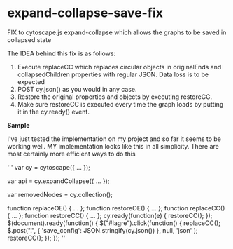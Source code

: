# expand-collapse-save-fix

FIX to cytoscape.js expand-collapse which allows the graphs to be saved in collapsed state

The IDEA behind this fix is as follows:

1. Execute replaceCC which replaces circular objects in originalEnds and collapsedChildren properties with regular JSON. Data loss is to be expected
2. POST cy.json() as you would in any case.
3. Restore the original properties and objects by executing restoreCC.
4. Make sure restoreCC is executed every time the graph loads by putting it in the cy.ready() event. 

__Sample__ 

I've just tested the implementation on my project and so far it seems to be working well. MY implementation looks like this in all simplicity. There are most certainly more efficient ways to do this


'''
var cy = cytoscape({
  ...
});

var api = cy.expandCollapse({
  ...
});

var removedNodes = cy.collection();

function replaceOE() {
  ...
};
function restoreOE() {
  ...
};
function replaceCC() {
  ...
};
function restoreCC() {
  ...
};
cy.ready(function(e) {
  restoreCC();
});
$(document).ready(function() {
  $("#lagre").click(function() {
    replaceCC();
    $.post(".", { 'save_config': JSON.stringify(cy.json()) }, null, 'json' );
    restoreCC();
  });
});
'''




